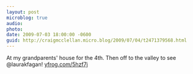 ```yaml
---
layout: post
microblog: true
audio: 
photo: 
date: 2009-07-03 18:00:00 -0600
guid: http://craigmcclellan.micro.blog/2009/07/04/t2471379568.html
---
```

At my grandparents' house for the 4th. Then off to the valley to see @laurakfagan! [yfrog.com/5hzf7j](http://yfrog.com/5hzf7j)
